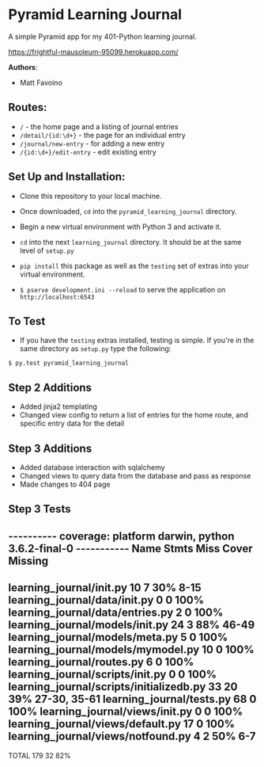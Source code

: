 # Pyramid Learning Journal


A simple Pyramid app for my 401-Python learning journal.

https://frightful-mausoleum-95099.herokuapp.com/

**Authors**:

- Matt Favoino

## Routes:

- `/` - the home page and a listing of journal entries
- `/detail/{id:\d+}` - the page for an individual entry
- `/journal/new-entry` - for adding a new entry
- `/{id:\d+}/edit-entry` - edit existing entry

## Set Up and Installation:

- Clone this repository to your local machine.

- Once downloaded, `cd` into the `pyramid_learning_journal` directory.

- Begin a new virtual environment with Python 3 and activate it.

- `cd` into the next `learning_journal` directory. It should be at the same level of `setup.py`

- `pip install` this package as well as the `testing` set of extras into your virtual environment.

- `$ pserve development.ini --reload` to serve the application on `http://localhost:6543`

## To Test

- If you have the `testing` extras installed, testing is simple. If you're in the same directory as `setup.py` type the following:

```
$ py.test pyramid_learning_journal

```

## Step 2 Additions

- Added jinja2 templating
- Changed view config to return a list of entries for the home route, and specific entry data for the detail


## Step 3 Additions
- Added database interaction with sqlalchemy
- Changed views to query data from the database and pass as response
- Made changes to 404 page

## Step 3 Tests

---------- coverage: platform darwin, python 3.6.2-final-0 -----------
Name                                       Stmts   Miss  Cover   Missing
------------------------------------------------------------------------
learning_journal/__init__.py                  10      7    30%   8-15
learning_journal/data/__init__.py              0      0   100%
learning_journal/data/entries.py               2      0   100%
learning_journal/models/__init__.py           24      3    88%   46-49
learning_journal/models/meta.py                5      0   100%
learning_journal/models/mymodel.py            10      0   100%
learning_journal/routes.py                     6      0   100%
learning_journal/scripts/__init__.py           0      0   100%
learning_journal/scripts/initializedb.py      33     20    39%   27-30, 35-61
learning_journal/tests.py                     68      0   100%
learning_journal/views/__init__.py             0      0   100%
learning_journal/views/default.py             17      0   100%
learning_journal/views/notfound.py             4      2    50%   6-7
------------------------------------------------------------------------
TOTAL                                        179     32    82%

